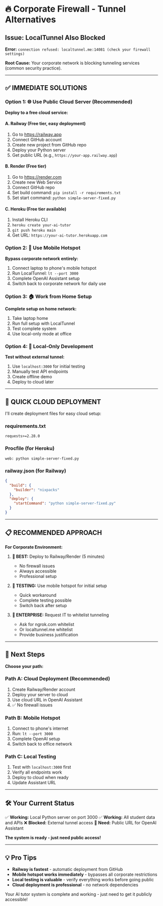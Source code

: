 # 🔥 Corporate Firewall - Tunnel Alternatives

## Issue: LocalTunnel Also Blocked

**Error:** `connection refused: localtunnel.me:14081 (check your firewall settings)`

**Root Cause:** Your corporate network is blocking tunneling services (common security practice).

---

## ✅ IMMEDIATE SOLUTIONS

### Option 1: 🌐 Use Public Cloud Server (Recommended)

**Deploy to a free cloud service:**

#### A. Railway (Free tier, easy deployment)
1. Go to https://railway.app
2. Connect GitHub account
3. Create new project from GitHub repo
4. Deploy your Python server
5. Get public URL (e.g., `https://your-app.railway.app`)

#### B. Render (Free tier)
1. Go to https://render.com
2. Create new Web Service
3. Connect GitHub repo
4. Set build command: `pip install -r requirements.txt`
5. Set start command: `python simple-server-fixed.py`

#### C. Heroku (Free tier available)
1. Install Heroku CLI
2. `heroku create your-ai-tutor`
3. `git push heroku main`
4. Get URL: `https://your-ai-tutor.herokuapp.com`

### Option 2: 📱 Use Mobile Hotspot

**Bypass corporate network entirely:**
1. Connect laptop to phone's mobile hotspot
2. Run LocalTunnel: `lt --port 3000`
3. Complete OpenAI Assistant setup
4. Switch back to corporate network for daily use

### Option 3: 🏠 Work from Home Setup

**Complete setup on home network:**
1. Take laptop home
2. Run full setup with LocalTunnel
3. Test complete system
4. Use local-only mode at office

### Option 4: 🔄 Local-Only Development

**Test without external tunnel:**
1. Use `localhost:3000` for initial testing
2. Manually test API endpoints
3. Create offline demo
4. Deploy to cloud later

---

## 🚀 QUICK CLOUD DEPLOYMENT

I'll create deployment files for easy cloud setup:

### requirements.txt
```
requests>=2.28.0
```

### Procfile (for Heroku)
```
web: python simple-server-fixed.py
```

### railway.json (for Railway)
```json
{
  "build": {
    "builder": "nixpacks"
  },
  "deploy": {
    "startCommand": "python simple-server-fixed.py"
  }
}
```

---

## 📋 RECOMMENDED APPROACH

**For Corporate Environment:**

1. **🎯 BEST:** Deploy to Railway/Render (5 minutes)
   - No firewall issues
   - Always accessible
   - Professional setup

2. **🔄 TESTING:** Use mobile hotspot for initial setup
   - Quick workaround
   - Complete testing possible
   - Switch back after setup

3. **💼 ENTERPRISE:** Request IT to whitelist tunneling
   - Ask for ngrok.com whitelist
   - Or localtunnel.me whitelist
   - Provide business justification

---

## 🎯 Next Steps

**Choose your path:**

### Path A: Cloud Deployment (Recommended)
1. Create Railway/Render account
2. Deploy your server to cloud
3. Use cloud URL in OpenAI Assistant
4. ✅ No firewall issues

### Path B: Mobile Hotspot
1. Connect to phone's internet
2. Run: `lt --port 3000`
3. Complete OpenAI setup
4. Switch back to office network

### Path C: Local Testing
1. Test with `localhost:3000` first
2. Verify all endpoints work
3. Deploy to cloud when ready
4. Update Assistant URL

---

## 🛠️ Your Current Status

✅ **Working:** Local Python server on port 3000
✅ **Working:** All student data and APIs
❌ **Blocked:** External tunnel access
🎯 **Need:** Public URL for OpenAI Assistant

**The system is ready - just need public access!**

---

## 💡 Pro Tips

- **Railway is fastest** - automatic deployment from GitHub
- **Mobile hotspot works immediately** - bypasses all corporate restrictions
- **Local testing is valuable** - verify everything works before going public
- **Cloud deployment is professional** - no network dependencies

Your AI tutor system is complete and working - just need to get it publicly accessible!